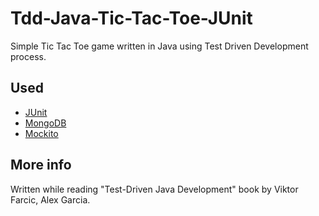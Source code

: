 # Tdd-Java-Tic-Tac-Toe-JUnit

Simple Tic Tac Toe game written in Java using Test Driven Development process.

## Used

* [JUnit](https://junit.org/junit5/)
* [MongoDB](https://www.mongodb.com/)
* [Mockito](http://site.mockito.org/)

## More info

Written while reading "Test-Driven Java Development" book by Viktor Farcic, Alex Garcia.
